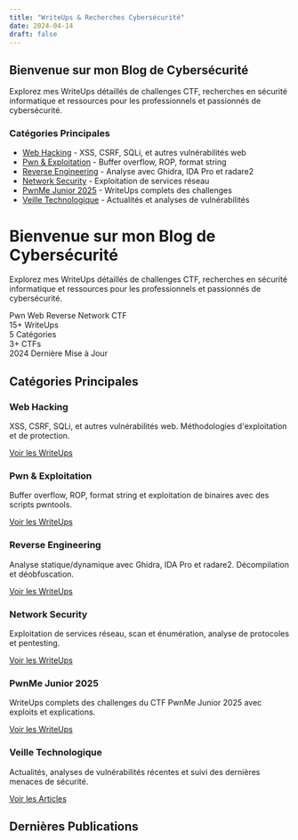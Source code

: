 ```yaml
---
title: "WriteUps & Recherches Cybersécurité"
date: 2024-04-14
draft: false
---
```


## Bienvenue sur mon Blog de Cybersécurité

Explorez mes WriteUps détaillés de challenges CTF, recherches en sécurité informatique et ressources pour les professionnels et passionnés de cybersécurité.

### Catégories Principales

- [Web Hacking](/writeups/web/) - XSS, CSRF, SQLi, et autres vulnérabilités web
- [Pwn & Exploitation](/writeups/pwn/) - Buffer overflow, ROP, format string
- [Reverse Engineering](/writeups/reverse/) - Analyse avec Ghidra, IDA Pro et radare2
- [Network Security](/writeups/network/) - Exploitation de services réseau
- [PwnMe Junior 2025](/writeups/pwnme-junior/) - WriteUps complets des challenges
- [Veille Technologique](/veille/) - Actualités et analyses de vulnérabilités

<div class="hero-section">
  <div class="hero-content">
    <h1 class="hero-title">Bienvenue sur mon Blog de Cybersécurité</h1>
    <p class="hero-description">Explorez mes WriteUps détaillés de challenges CTF, recherches en sécurité informatique et ressources pour les professionnels et passionnés de cybersécurité.</p>
    <div>
      <span class="badge badge-primary">Pwn</span>
      <span class="badge badge-secondary">Web</span>
      <span class="badge badge-warning">Reverse</span>
      <span class="badge badge-danger">Network</span>
      <span class="badge">CTF</span>
    </div>
  </div>
</div>

<div class="stats-section">
  <div class="stat-item">
    <span class="stat-number">15+</span>
    <span class="stat-label">WriteUps</span>
  </div>
  <div class="stat-item">
    <span class="stat-number">5</span>
    <span class="stat-label">Catégories</span>
  </div>
  <div class="stat-item">
    <span class="stat-number">3+</span>
    <span class="stat-label">CTFs</span>
  </div>
  <div class="stat-item">
    <span class="stat-number">2024</span>
    <span class="stat-label">Dernière Mise à Jour</span>
  </div>
</div>

<h2>Catégories Principales</h2>

<div class="category-grid">
  <div class="category-card">
    <div class="category-icon"><i class="fas fa-globe"></i></div>
    <h3 class="category-title">Web Hacking</h3>
    <p class="category-description">XSS, CSRF, SQLi, et autres vulnérabilités web. Méthodologies d'exploitation et de protection.</p>
    <a href="/writeups/web/" class="category-link">Voir les WriteUps <i class="fas fa-arrow-right"></i></a>
  </div>
  
  <div class="category-card">
    <div class="category-icon"><i class="fas fa-microchip"></i></div>
    <h3 class="category-title">Pwn & Exploitation</h3>
    <p class="category-description">Buffer overflow, ROP, format string et exploitation de binaires avec des scripts pwntools.</p>
    <a href="/writeups/pwn/" class="category-link">Voir les WriteUps <i class="fas fa-arrow-right"></i></a>
  </div>
  
  <div class="category-card">
    <div class="category-icon"><i class="fas fa-code"></i></div>
    <h3 class="category-title">Reverse Engineering</h3>
    <p class="category-description">Analyse statique/dynamique avec Ghidra, IDA Pro et radare2. Décompilation et déobfuscation.</p>
    <a href="/writeups/reverse/" class="category-link">Voir les WriteUps <i class="fas fa-arrow-right"></i></a>
  </div>
  
  <div class="category-card">
    <div class="category-icon"><i class="fas fa-network-wired"></i></div>
    <h3 class="category-title">Network Security</h3>
    <p class="category-description">Exploitation de services réseau, scan et énumération, analyse de protocoles et pentesting.</p>
    <a href="/writeups/network/" class="category-link">Voir les WriteUps <i class="fas fa-arrow-right"></i></a>
  </div>
  
  <div class="category-card">
    <div class="category-icon"><i class="fas fa-trophy"></i></div>
    <h3 class="category-title">PwnMe Junior 2025</h3>
    <p class="category-description">WriteUps complets des challenges du CTF PwnMe Junior 2025 avec exploits et explications.</p>
    <a href="/writeups/pwnme-junior/" class="category-link">Voir les WriteUps <i class="fas fa-arrow-right"></i></a>
  </div>
  
  <div class="category-card">
    <div class="category-icon"><i class="fas fa-newspaper"></i></div>
    <h3 class="category-title">Veille Technologique</h3>
    <p class="category-description">Actualités, analyses de vulnérabilités récentes et suivi des dernières menaces de sécurité.</p>
    <a href="/veille/" class="category-link">Voir les Articles <i class="fas fa-arrow-right"></i></a>
  </div>
</div>

<h2>Dernières Publications</h2>

<!-- Les publications récentes seront ajoutées via le thème Blowfish --> 